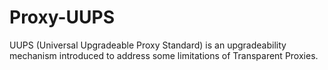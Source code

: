 # Proxy-UUPS
UUPS (Universal Upgradeable Proxy Standard) is an upgradeability mechanism introduced to address some limitations of Transparent Proxies.

